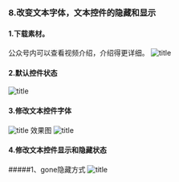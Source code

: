 ### 8.改变文本字体，文本控件的隐藏和显示
#### 1.下载素材。
公众号内可以查看视频介绍，介绍得更详细。
![title](https://raw.githubusercontent.com/JSZNopi/JSZImage/master/gitnote/2019/10/30/WXCODE-1572446034519.jpeg)

#### 2.默认控件状态
![title](https://raw.githubusercontent.com/JSZNopi/JSZImage/master/gitnote/2019/11/11/1-1573473233676.png)

#### 3.修改文本控件字体
![title](https://raw.githubusercontent.com/JSZNopi/JSZImage/master/gitnote/2019/11/11/2-1573473263381.png)
效果图
![title](https://raw.githubusercontent.com/JSZNopi/JSZImage/master/gitnote/2019/11/11/3-1573473288590.png)

#### 4.修改文本控件显示和隐藏状态
#####1、gone隐藏方式
![title](https://raw.githubusercontent.com/JSZNopi/JSZImage/master/gitnote/2019/11/11/4-1573473339175.png)
